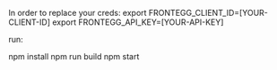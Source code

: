 In order to replace your creds:
export FRONTEGG_CLIENT_ID=[YOUR-CLIENT-ID]
export FRONTEGG_API_KEY=[YOUR-API-KEY]

run:

npm install
npm run build
npm start